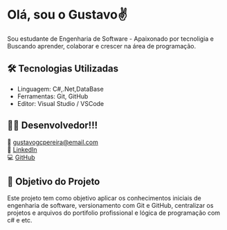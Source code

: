 # Olá, sou o Gustavo✌️
Sou estudante de Engenharia de Software - Apaixonado por tecnoligia e Buscando aprender, colaborar e crescer na área de programação.

## 🛠️ Tecnologias Utilizadas

- Linguagem: C#,.Net,DataBase 
- Ferramentas: Git, GitHub
- Editor: Visual Studio / VSCode

## 🧑‍💻 Desenvolvedor!!!

📧 gustavogcpereira@email.com  
🔗 [LinkedIn](https://www.linkedin.com/in/gustavo-guimarães-cardoso-pereira-8ab61535a/)  
💻 [GitHub](https://github.com/gustadev06)

## 📌 Objetivo do Projeto
Este projeto tem como objetivo aplicar os conhecimentos iniciais de engenharia de software, versionamento com Git e GitHub, centralizar os projetos e arquivos do portifolio profissional e lógica de programação com c# e etc.
